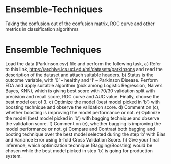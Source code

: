 # Ensemble-Techniques
Taking the confusion out of the confusion matrix, ROC curve and other metrics in classification algorithms


# Ensemble Techniques
Load the data (Parkinson.csv) file and perform the following task,
a) Refer to this link, https://archive.ics.uci.edu/ml/datasets/parkinsons and read the description of the dataset and attach suitable headers.
b) Status is the outcome variable, with ‘0’ – healthy and ‘1’ – Parkinson Disease. Perform EDA and apply suitable algorithm (pick among Logistic Regression, Naive’s Bayes, KNN), which is giving best score with 70/30 validation split with precision and recall score, ROC curve and AUC value. Finally, choose the best model out of 3.
c) Optimize the model (best model picked in ‘b’) with boosting technique and observe the validation score.
d) Comment on (c), whether boosting is improving the model performance or not.
e) Optimize the model (best model picked in ‘b’) with bagging technique and observe the validation score.
f) Comment on (e), whether bagging is improving the model performance or not.
g) Compare and Contrast both bagging and booting technique over the best model selected during the step ‘b’ with Bias and Variance Error using 5-fold Cross Validation Score.
h) Give your final inference, which optimization technique (Bagging/Boosting) would be chosen while the best model picked in step ‘b’, is going for production system.
